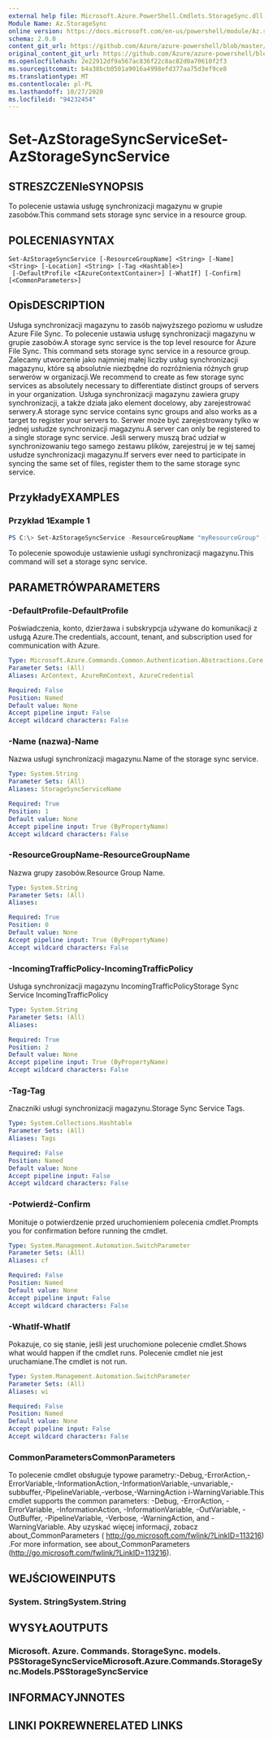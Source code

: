 ```yaml
---
external help file: Microsoft.Azure.PowerShell.Cmdlets.StorageSync.dll-Help.xml
Module Name: Az.StorageSync
online version: https://docs.microsoft.com/en-us/powershell/module/Az.storagesync/set-Azstoragesyncservice
schema: 2.0.0
content_git_url: https://github.com/Azure/azure-powershell/blob/master/src/StorageSync/StorageSync/help/Set-AzStorageSyncService.md
original_content_git_url: https://github.com/Azure/azure-powershell/blob/master/src/StorageSync/StorageSync/help/Set-AzStorageSyncService.md
ms.openlocfilehash: 2e22912df9a567ac836f22c8ac82d0a70610f2f3
ms.sourcegitcommit: b4a38bcb0501a9016a4998efd377aa75d3ef9ce8
ms.translationtype: MT
ms.contentlocale: pl-PL
ms.lasthandoff: 10/27/2020
ms.locfileid: "94232454"
---
```

# <span data-ttu-id="07b67-101">Set-AzStorageSyncService</span><span class="sxs-lookup"><span data-stu-id="07b67-101">Set-AzStorageSyncService</span></span>

## <span data-ttu-id="07b67-102">STRESZCZENIe</span><span class="sxs-lookup"><span data-stu-id="07b67-102">SYNOPSIS</span></span>
<span data-ttu-id="07b67-103">To polecenie ustawia usługę synchronizacji magazynu w grupie zasobów.</span><span class="sxs-lookup"><span data-stu-id="07b67-103">This command sets storage sync service in a resource group.</span></span>

## <span data-ttu-id="07b67-104">POLECENIA</span><span class="sxs-lookup"><span data-stu-id="07b67-104">SYNTAX</span></span>

```
Set-AzStorageSyncService [-ResourceGroupName] <String> [-Name] <String> [-Location] <String> [-Tag <Hashtable>]
 [-DefaultProfile <IAzureContextContainer>] [-WhatIf] [-Confirm] [<CommonParameters>]
```

## <span data-ttu-id="07b67-105">Opis</span><span class="sxs-lookup"><span data-stu-id="07b67-105">DESCRIPTION</span></span>
<span data-ttu-id="07b67-106">Usługa synchronizacji magazynu to zasób najwyższego poziomu w usłudze Azure File Sync. To polecenie ustawia usługę synchronizacji magazynu w grupie zasobów.</span><span class="sxs-lookup"><span data-stu-id="07b67-106">A storage sync service is the top level resource for Azure File Sync. This command sets storage sync service in a resource group.</span></span> <span data-ttu-id="07b67-107">Zalecamy utworzenie jako najmniej małej liczby usług synchronizacji magazynu, które są absolutnie niezbędne do rozróżnienia różnych grup serwerów w organizacji.</span><span class="sxs-lookup"><span data-stu-id="07b67-107">We recommend to create as few storage sync services as absolutely necessary to differentiate distinct groups of servers in your organization.</span></span> <span data-ttu-id="07b67-108">Usługa synchronizacji magazynu zawiera grupy synchronizacji, a także działa jako element docelowy, aby zarejestrować serwery.</span><span class="sxs-lookup"><span data-stu-id="07b67-108">A storage sync service contains sync groups and also works as a target to register your servers to.</span></span> <span data-ttu-id="07b67-109">Serwer może być zarejestrowany tylko w jednej usłudze synchronizacji magazynu.</span><span class="sxs-lookup"><span data-stu-id="07b67-109">A server can only be registered to a single storage sync service.</span></span> <span data-ttu-id="07b67-110">Jeśli serwery muszą brać udział w synchronizowaniu tego samego zestawu plików, zarejestruj je w tej samej usłudze synchronizacji magazynu.</span><span class="sxs-lookup"><span data-stu-id="07b67-110">If servers ever need to participate in syncing the same set of files, register them to the same storage sync service.</span></span>

## <span data-ttu-id="07b67-111">Przykłady</span><span class="sxs-lookup"><span data-stu-id="07b67-111">EXAMPLES</span></span>

### <span data-ttu-id="07b67-112">Przykład 1</span><span class="sxs-lookup"><span data-stu-id="07b67-112">Example 1</span></span>
```powershell
PS C:\> Set-AzStorageSyncService -ResourceGroupName "myResourceGroup" -StorageSyncServiceName "myStorageSyncServiceName" -IncomingTrafficPolicy "AllowAllTraffic"
```

<span data-ttu-id="07b67-113">To polecenie spowoduje ustawienie usługi synchronizacji magazynu.</span><span class="sxs-lookup"><span data-stu-id="07b67-113">This command will set a storage sync service.</span></span>

## <span data-ttu-id="07b67-114">PARAMETRÓW</span><span class="sxs-lookup"><span data-stu-id="07b67-114">PARAMETERS</span></span>

### <span data-ttu-id="07b67-115">-DefaultProfile</span><span class="sxs-lookup"><span data-stu-id="07b67-115">-DefaultProfile</span></span>
<span data-ttu-id="07b67-116">Poświadczenia, konto, dzierżawa i subskrypcja używane do komunikacji z usługą Azure.</span><span class="sxs-lookup"><span data-stu-id="07b67-116">The credentials, account, tenant, and subscription used for communication with Azure.</span></span>

```yaml
Type: Microsoft.Azure.Commands.Common.Authentication.Abstractions.Core.IAzureContextContainer
Parameter Sets: (All)
Aliases: AzContext, AzureRmContext, AzureCredential

Required: False
Position: Named
Default value: None
Accept pipeline input: False
Accept wildcard characters: False
```
### <span data-ttu-id="07b67-117">-Name (nazwa)</span><span class="sxs-lookup"><span data-stu-id="07b67-117">-Name</span></span>
<span data-ttu-id="07b67-118">Nazwa usługi synchronizacji magazynu.</span><span class="sxs-lookup"><span data-stu-id="07b67-118">Name of the storage sync service.</span></span>

```yaml
Type: System.String
Parameter Sets: (All)
Aliases: StorageSyncServiceName

Required: True
Position: 1
Default value: None
Accept pipeline input: True (ByPropertyName)
Accept wildcard characters: False
```

### <span data-ttu-id="07b67-119">-ResourceGroupName</span><span class="sxs-lookup"><span data-stu-id="07b67-119">-ResourceGroupName</span></span>
<span data-ttu-id="07b67-120">Nazwa grupy zasobów.</span><span class="sxs-lookup"><span data-stu-id="07b67-120">Resource Group Name.</span></span>

```yaml
Type: System.String
Parameter Sets: (All)
Aliases:

Required: True
Position: 0
Default value: None
Accept pipeline input: True (ByPropertyName)
Accept wildcard characters: False
```

### <span data-ttu-id="07b67-121">-IncomingTrafficPolicy</span><span class="sxs-lookup"><span data-stu-id="07b67-121">-IncomingTrafficPolicy</span></span>
<span data-ttu-id="07b67-122">Usługa synchronizacji magazynu IncomingTrafficPolicy</span><span class="sxs-lookup"><span data-stu-id="07b67-122">Storage Sync Service IncomingTrafficPolicy</span></span>

```yaml
Type: System.String
Parameter Sets: (All)
Aliases:

Required: True
Position: 2
Default value: None
Accept pipeline input: True (ByPropertyName)
Accept wildcard characters: False
```

### <span data-ttu-id="07b67-123">-Tag</span><span class="sxs-lookup"><span data-stu-id="07b67-123">-Tag</span></span>
<span data-ttu-id="07b67-124">Znaczniki usługi synchronizacji magazynu.</span><span class="sxs-lookup"><span data-stu-id="07b67-124">Storage Sync Service Tags.</span></span>

```yaml
Type: System.Collections.Hashtable
Parameter Sets: (All)
Aliases: Tags

Required: False
Position: Named
Default value: None
Accept pipeline input: False
Accept wildcard characters: False
```

### <span data-ttu-id="07b67-125">-Potwierdź</span><span class="sxs-lookup"><span data-stu-id="07b67-125">-Confirm</span></span>
<span data-ttu-id="07b67-126">Monituje o potwierdzenie przed uruchomieniem polecenia cmdlet.</span><span class="sxs-lookup"><span data-stu-id="07b67-126">Prompts you for confirmation before running the cmdlet.</span></span>

```yaml
Type: System.Management.Automation.SwitchParameter
Parameter Sets: (All)
Aliases: cf

Required: False
Position: Named
Default value: None
Accept pipeline input: False
Accept wildcard characters: False
```

### <span data-ttu-id="07b67-127">-WhatIf</span><span class="sxs-lookup"><span data-stu-id="07b67-127">-WhatIf</span></span>
<span data-ttu-id="07b67-128">Pokazuje, co się stanie, jeśli jest uruchomione polecenie cmdlet.</span><span class="sxs-lookup"><span data-stu-id="07b67-128">Shows what would happen if the cmdlet runs.</span></span> <span data-ttu-id="07b67-129">Polecenie cmdlet nie jest uruchamiane.</span><span class="sxs-lookup"><span data-stu-id="07b67-129">The cmdlet is not run.</span></span>

```yaml
Type: System.Management.Automation.SwitchParameter
Parameter Sets: (All)
Aliases: wi

Required: False
Position: Named
Default value: None
Accept pipeline input: False
Accept wildcard characters: False
```

### <span data-ttu-id="07b67-130">CommonParameters</span><span class="sxs-lookup"><span data-stu-id="07b67-130">CommonParameters</span></span>
<span data-ttu-id="07b67-131">To polecenie cmdlet obsługuje typowe parametry:-Debug,-ErrorAction,-ErrorVariable,-InformationAction,-InformationVariable,-unvariable,-subbuffer,-PipelineVariable,-verbose,-WarningAction i-WarningVariable.</span><span class="sxs-lookup"><span data-stu-id="07b67-131">This cmdlet supports the common parameters: -Debug, -ErrorAction, -ErrorVariable, -InformationAction, -InformationVariable, -OutVariable, -OutBuffer, -PipelineVariable, -Verbose, -WarningAction, and -WarningVariable.</span></span> <span data-ttu-id="07b67-132">Aby uzyskać więcej informacji, zobacz about_CommonParameters ( http://go.microsoft.com/fwlink/?LinkID=113216) .</span><span class="sxs-lookup"><span data-stu-id="07b67-132">For more information, see about_CommonParameters (http://go.microsoft.com/fwlink/?LinkID=113216).</span></span>

## <span data-ttu-id="07b67-133">WEJŚCIOWE</span><span class="sxs-lookup"><span data-stu-id="07b67-133">INPUTS</span></span>

### <span data-ttu-id="07b67-134">System. String</span><span class="sxs-lookup"><span data-stu-id="07b67-134">System.String</span></span>

## <span data-ttu-id="07b67-135">WYSYŁA</span><span class="sxs-lookup"><span data-stu-id="07b67-135">OUTPUTS</span></span>

### <span data-ttu-id="07b67-136">Microsoft. Azure. Commands. StorageSync. models. PSStorageSyncService</span><span class="sxs-lookup"><span data-stu-id="07b67-136">Microsoft.Azure.Commands.StorageSync.Models.PSStorageSyncService</span></span>

## <span data-ttu-id="07b67-137">INFORMACYJN</span><span class="sxs-lookup"><span data-stu-id="07b67-137">NOTES</span></span>

## <span data-ttu-id="07b67-138">LINKI POKREWNE</span><span class="sxs-lookup"><span data-stu-id="07b67-138">RELATED LINKS</span></span>
